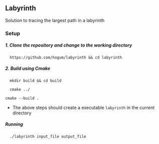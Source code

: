 ## Labyrinth
Solution to tracing the largest path in a labyrinth


### Setup
##### 1. Clone the repository and change to the working directory
```
  https://github.com/hogum/labyrinth && cd labyrinth
```

##### 2. Build using Cmake
```
  mkdir build && cd build
```

```
  cmake ../
```

```
cmake --build .
```
- The above steps should create a executable `labyrinth` in the current directory

##### Running

```
  ./labyrinth input_file output_file
```
